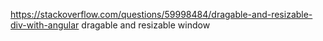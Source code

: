 https://stackoverflow.com/questions/59998484/dragable-and-resizable-div-with-angular
dragable and resizable window